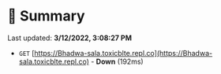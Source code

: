 # 📖 Summary
Last updated: **3/12/2022, 3:08:27 PM**

- `GET` [https://Bhadwa-sala.toxicblte.repl.co](https://Bhadwa-sala.toxicblte.repl.co) - **Down** (192ms)
